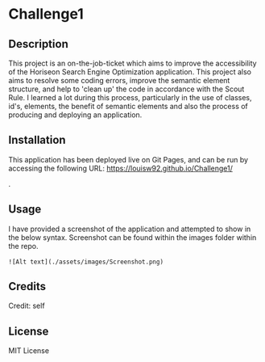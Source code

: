 # Challenge1

## Description

This project is an on-the-job-ticket which aims to improve the accessibility of the Horiseon Search Engine Optimization application. This project also aims to resolve some coding errors, improve the semantic element structure, and help to 'clean up' the code in accordance with the Scout Rule.
I learned a lot during this process, particularly in the use of classes, id's, elements, the benefit of semantic elements and also the process of producing and deploying an application.


## Installation

This application has been deployed live on Git Pages, and can be run by accessing the following URL: https://louisw92.github.io/Challenge1/ 

.

## Usage

I have provided a screenshot of the application and attempted to show in the below syntax. Screenshot can be found within the images folder within the repo.


    ![Alt text](./assets/images/Screenshot.png)


## Credits

Credit: self

## License

MIT License
